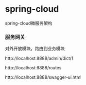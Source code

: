 # spring-cloud
spring-cloud微服务架构

### 服务网关
对外开放模块，路由到业务模块

http://localhost:8888/admin/dict/1

http://localhost:8888/routes

http://localhost:8888/swagger-ui.html